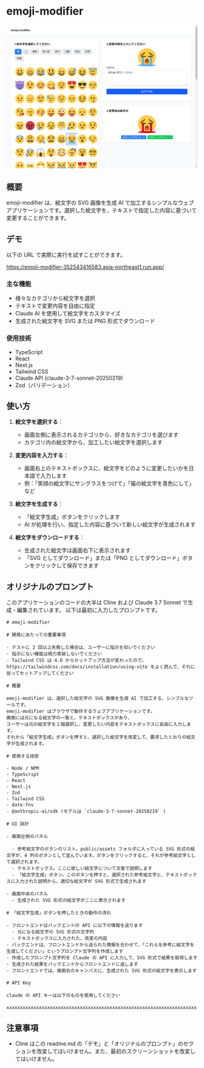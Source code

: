 # emoji-modifier

![](docs/screenshot.png)

## 概要

emoji-modifier は、絵文字の SVG 画像を生成 AI で加工するシンプルなウェブアプリケーションです。選択した絵文字を、テキストで指定した内容に基づいて変更することができます。

## デモ

以下の URL で実際に実行を試すことができます。

https://emoji-modifier-352543416583.asia-northeast1.run.app/

### 主な機能

- 様々なカテゴリから絵文字を選択
- テキストで変更内容を自由に指定
- Claude AI を使用して絵文字をカスタマイズ
- 生成された絵文字を SVG または PNG 形式でダウンロード

### 使用技術

- TypeScript
- React
- Next.js
- Tailwind CSS
- Claude API (claude-3-7-sonnet-20250219)
- Zod（バリデーション）

## 使い方

1. **絵文字を選択する**：

   - 画面左側に表示されるカテゴリから、好きなカテゴリを選びます
   - カテゴリ内の絵文字から、加工したい絵文字を選択します

2. **変更内容を入力する**：

   - 画面右上のテキストボックスに、絵文字をどのように変更したいかを日本語で入力します
   - 例：「笑顔の絵文字にサングラスをつけて」「猫の絵文字を青色にして」など

3. **絵文字を生成する**：

   - 「絵文字生成」ボタンをクリックします
   - AI が処理を行い、指定した内容に基づいて新しい絵文字が生成されます

4. **絵文字をダウンロードする**：
   - 生成された絵文字は画面右下に表示されます
   - 「SVG としてダウンロード」または「PNG としてダウンロード」ボタンをクリックして保存できます

## オリジナルのプロンプト

このアプリケーションのコードの大半は Cline および Claude 3.7 Sonnet で生成・編集されています。
以下は最初に入力したプロンプトです。

```
# emoji-modifier

# 開発にあたっての重要事項

- テストに 2 回以上失敗した場合は、ユーザーに指示を仰いでください
- 指示にない機能は極力実装しないでください
- Tailwind CSS は 4.0 からセットアップ方法が変わったので、https://tailwindcss.com/docs/installation/using-vite をよく読んで、それに従ってセットアップしてください

# 概要

emoji-modifier は、選択した絵文字の SVG 画像を生成 AI で加工する、シンプルなツールです。
emoji-modifier はブラウザで動作するウェブアプリケーションです。
画面には元になる絵文字の一覧と、テキストボックスがあり、
ユーザーは元の絵文字を１個選択し、変更したい内容をテキストボックスに自由に入力します。
それから「絵文字生成」ボタンを押すと、選択した絵文字を改変して、要求したとおりの絵文字が生成されます。

# 使用する技術

- Node / NPM
- TypeScript
- React
- Next.js
- Zod
- Tailwind CSS
- date-fns
- @anthropic-ai/sdk (モデルは `claude-3-7-sonnet-20250219` )

# UI 設計

- 画面左側のパネル

  - 参考絵文字のボタンのリスト。public/assets フォルダに入っている SVG 形式の絵文字が、4 列のボタンとして並んでいます。ボタンをクリックすると、それが参考絵文字として選択されます。
  - テキストボックス。ここに欲しい絵文字について文章で説明します
  - 「絵文字生成」ボタン。このボタンを押すと、選択された参考絵文字と、テキストボックスに入力された説明から、適切な絵文字が SVG 形式で生成されます

- 画面中央のパネル
  - 生成された SVG 形式の絵文字がここに表示されます

# 「絵文字生成」ボタンを押したときの動作の流れ

- フロントエンドはバックエンドの API に以下の情報を送ります
  - 元になる絵文字の SVG 形式の文字列
  - テキストボックスに入力された、改変の内容
- バックエンドは、フロントエンドから送られた情報を合わせて、「これらを参考に絵文字を生成してください」というプロンプト文字列を作成します
- 作成したプロンプト文字列を Claude の API に入力して、SVG 形式で結果を取得します
- 生成された結果をバックエンドからフロントエンドに返します
- フロントエンドでは、画面右のキャンバスに、生成された SVG 形式の絵文字を表示します

# API Key

claude の API キーは以下のものを使用してください

xxxxxxxxxxxxxxxxxxxxxxxxxxxxxxxxxxxxxxxxxxxxxxxxxxxxxxxxxxxxxxxxxxxxxx

```

## 注意事項

- Cline はこの readme.md の「デモ」と「オリジナルのプロンプト」のセクションを改変してはいけません。また、最初のスクリーンショットを改変してはいけません。
